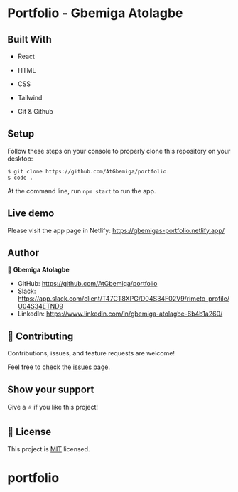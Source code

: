 # Portfolio - Gbemiga Atolagbe

## Built With

- React

- HTML

- CSS

- Tailwind

- Git & Github

## Setup

Follow these steps on your console to properly clone this repository on your desktop:

```
$ git clone https://github.com/AtGbemiga/portfolio
$ code .
```

At the command line, run `npm start` to run the app.

## Live demo

Please visit the app page in Netlify: https://gbemigas-portfolio.netlify.app/

## Author

👤 **Gbemiga Atolagbe**

- GitHub: https://github.com/AtGbemiga/portfolio
- Slack: https://app.slack.com/client/T47CT8XPG/D04S34F02V9/rimeto_profile/U04S34ETND9
- LinkedIn: https://www.linkedin.com/in/gbemiga-atolagbe-6b4b1a260/

## 🤝 Contributing

Contributions, issues, and feature requests are welcome!

Feel free to check the [issues page](../../issues/).

## Show your support

Give a ⭐️ if you like this project!

## 📝 License

This project is [MIT](./LICENSE.md) licensed.
# portfolio
